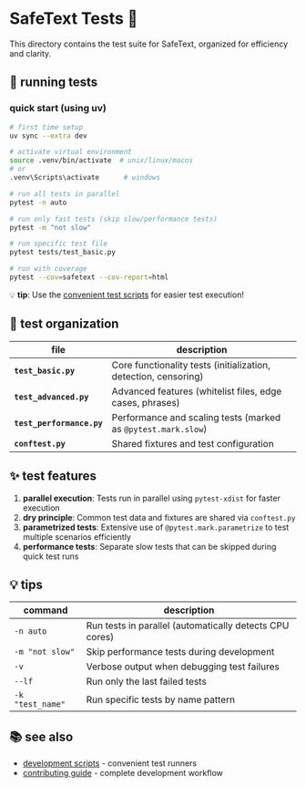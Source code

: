 # SafeText Tests 🧪

This directory contains the test suite for SafeText, organized for efficiency and clarity.

## 🚀 running tests

### quick start (using uv)

```bash
# first time setup
uv sync --extra dev

# activate virtual environment
source .venv/bin/activate  # unix/linux/macos
# or
.venv\Scripts\activate      # windows

# run all tests in parallel
pytest -n auto

# run only fast tests (skip slow/performance tests)
pytest -m "not slow"

# run specific test file
pytest tests/test_basic.py

# run with coverage
pytest --cov=safetext --cov-report=html
```

💡 **tip**: Use the [convenient test scripts](../scripts/README.md) for easier test execution!

## 📁 test organization

| file | description |
|------|-------------|
| **`test_basic.py`** | Core functionality tests (initialization, detection, censoring) |
| **`test_advanced.py`** | Advanced features (whitelist files, edge cases, phrases) |
| **`test_performance.py`** | Performance and scaling tests (marked as `@pytest.mark.slow`) |
| **`conftest.py`** | Shared fixtures and test configuration |

## ✨ test features

1. **parallel execution**: Tests run in parallel using `pytest-xdist` for faster execution
2. **dry principle**: Common test data and fixtures are shared via `conftest.py`
3. **parametrized tests**: Extensive use of `@pytest.mark.parametrize` to test multiple scenarios efficiently
4. **performance tests**: Separate slow tests that can be skipped during quick test runs

## 💡 tips

| command | description |
|---------|-------------|
| `-n auto` | Run tests in parallel (automatically detects CPU cores) |
| `-m "not slow"` | Skip performance tests during development |
| `-v` | Verbose output when debugging test failures |
| `--lf` | Run only the last failed tests |
| `-k "test_name"` | Run specific tests by name pattern |

## 📚 see also

- [development scripts](../scripts/README.md) - convenient test runners
- [contributing guide](../CONTRIBUTING.md) - complete development workflow